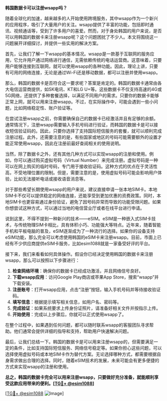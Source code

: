 **韩国数据卡可以注册wsapp吗？**

随着全球化的加速，越来越多的人开始使用跨境服务，其中wsapp作为一个新兴的应用程序，吸引了大量用户的关注。wsapp提供了丰富的功能，包括即时通讯、视频通话等，受到了许多用户的喜爱。然而，对于身处韩国的用户来说，是否可以用韩国的数据卡来注册wsapp呢？这个问题困扰了不少人。本文将围绕这一问题展开详细探讨，并提供一些实用的解决方案。

首先，让我们了解一下wsapp的基本情况。wsapp是一款基于互联网的服务应用，它允许用户通过网络进行通信，无需依赖传统的电话运营商。这意味着，只要用户能够连接到互联网，就可以使用wsapp的各种功能。因此，理论上讲，只要有可用的网络连接，无论是通过Wi-Fi还是移动数据，都可以注册并使用wsapp。

那么，韩国的数据卡是否符合这一要求呢？答案是肯定的。韩国的数据卡通常由各大电信运营商提供，如SK电讯、KT和LG U+等。这些数据卡不仅支持高速的4G或5G网络，还提供了多种套餐选择，以满足不同用户的需求。只要你的数据卡能够正常上网，就可以用来注册wsapp。不过，在实际操作中，可能会遇到一些小问题，比如网络稳定性、账户验证等。

在尝试注册wsapp之前，你需要确保自己的数据卡已经激活并且有足够的余额。通常情况下，注册wsapp需要输入手机号码进行验证，而韩国的数据卡是可以接收短信验证码的。因此，只要你选择了支持国际短信服务的套餐，就可以顺利完成注册过程。此外，还需要注意的是，有些国家或地区的号码可能需要额外的设置才能正常使用wsapp，因此在注册前最好查阅相关的使用说明。

当然，除了数据卡之外，还有其他几种方式可以实现wsapp的注册和使用。例如，你可以通过购买虚拟号码（Virtual Number）来完成注册。虚拟号码是一种可以在网上购买的临时号码，专门用于接收验证码。这种方式的优点在于灵活性高，不受地理位置的限制。但是，需要注意的是，使用虚拟号码可能会影响用户体验，比如无法接听电话或接收语音消息等。

对于那些希望长期使用wsapp的用户来说，建议直接申请一张本地SIM卡。本地SIM卡不仅可以提供稳定的网络连接，还能享受到更加优惠的资费政策。同时，本地SIM卡也更容易通过身份验证，避免了因号码异常而导致的功能受限问题。如果你想尝试这种方式，可以通过当地的电信营业厅或者在线平台进行申请。

说到这里，不得不提到一种新兴的技术——eSIM。eSIM是一种嵌入式SIM卡技术，与传统物理SIM卡相比，具有体积小巧、功能强大等特点。近年来，随着智能手机和平板电脑的普及，eSIM逐渐成为了一种流行的选择。如果你的设备支持eSIM功能，那么完全可以考虑使用韩国的eSIM卡来注册wsapp。目前，市面上已经有不少供应商提供eSIM卡服务，比如esim1088就是一家备受好评的平台。

接下来，我们来看看如何具体操作。假设你已经决定使用韩国的数据卡来注册wsapp，那么可以按照以下步骤进行：

1. **检查网络环境**：确保你的数据卡已经成功激活，并且网络信号良好。
2. **下载wsapp应用**：访问Google Play商店或苹果App Store，搜索“wsapp”并下载安装。
3. **注册账号**：打开wsapp应用，点击“注册”按钮，输入手机号码并等待接收验证码。
4. **填写信息**：根据提示填写相关信息，如用户名、密码等。
5. **完成验证**：如果系统要求上传身份证照片，请准备好相关文件并按指示上传。
6. **开始使用**：完成以上步骤后，你就可以正式使用wsapp了。

在整个过程中，如果遇到任何问题，都可以随时联系wsapp的客服团队寻求帮助。他们通常会提供详细的指导和支持，帮助用户快速解决问题。

最后，让我们总结一下。韩国的数据卡是可以用来注册wsapp的，但需要满足一定的条件，比如支持国际短信服务、网络信号稳定等。如果你担心这些问题，可以选择使用虚拟号码或本地SIM卡作为替代方案。无论选择哪种方式，都需要根据自身需求做出合理的选择。同时，随着eSIM技术的发展，未来可能会有更多便捷的方式来实现wsapp的注册和使用。

**总之，韩国的数据卡完全可以用来注册wsapp，只要做好充分准备，就能顺利享受这款应用带来的便利。[[TG💪+ @esim1088](https://t.me/s/esim1088)]**

[[TG💪+ @esim1088](https://t.me/s/esim1088) ![Image](https://i.postimg.cc/4NQfJmqS/Snipaste-2025-05-13-00-14-12.png)]